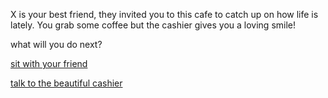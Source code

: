 X is your best friend, they invited you to this cafe to catch up on how life is lately. You grab some coffee but the cashier gives you a loving smile!

what will you do next?

[sit with your friend](X/meet.md)


[talk to the beautiful cashier](../Y/meet.md)
